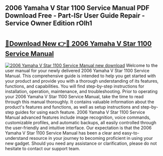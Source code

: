 ## 2006 Yamaha V Star 1100 Service Manual PDF Download Free - Part-ISr User Guide Repair - Service Owner Edition rOlh1

# <h2><a href="http://bc15738.oget.top/?id=2006+Yamaha+V+Star+1100+Service+Manual">🔗Download New 👉🔴 2006 Yamaha V Star 1100 Service Manual</a></h2>

[![2006 Yamaha V Star 1100 Service Manual new download](https://i.imgur.com/5g1atiW.png)](http://bc15738.oget.top/?id=2006+Yamaha+V+Star+1100+Service+Manual)
Welcome to the user manual for your newly delivered 2006 Yamaha V Star 1100 Service Manual. This comprehensive guide is intended to help you get started with your product and provide you with a thorough understanding of its features, functions, and capabilities. You will find step-by-step instructions for installation, operation, maintenance, and troubleshooting. Prior to operating your 2006 Yamaha V Star 1100 Service Manual, take the time to read through this manual thoroughly. It contains valuable information about the product's features and functions, as well as setup instructions and step-by-step guides for using each feature. 2006 Yamaha V Star 1100 Service Manual advanced features include image recognition, voice commands, customizable profiles, and automatic backups, all easily controlled through the user-friendly and intuitive interface. Our expectation is that the 2006 Yamaha V Star 1100 Service Manual has been a clear and easy-to-understand resource in your journey to becoming proficient in using your new gadget. Should you need any assistance or clarification, please do not hesitate to contact our support team.
